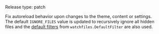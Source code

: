 Release type: patch

Fix autoreload behavior upon changes to the theme, content or settings. The default `IGNORE_FILES` value is updated to recursively ignore all hidden files and the [default filters](https://watchfiles.helpmanual.io/api/filters/#watchfiles.DefaultFilter.ignore_dirs) from `watchfiles.DefaultFilter` are also used.
